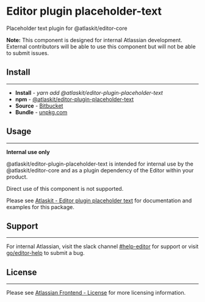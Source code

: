 # Editor plugin placeholder-text

Placeholder text plugin for @atlaskit/editor-core

**Note:** This component is designed for internal Atlassian development.
External contributors will be able to use this component but will not be able to submit issues.

## Install
---
- **Install** - *yarn add @atlaskit/editor-plugin-placeholder-text*
- **npm** - [@atlaskit/editor-plugin-placeholder-text](https://www.npmjs.com/package/@atlaskit/editor-plugin-placeholder-text)
- **Source** - [Bitbucket](https://bitbucket.org/atlassian/atlassian-frontend/src/master/packages/editor/editor-plugin-placeholder-text)
- **Bundle** - [unpkg.com](https://unpkg.com/@atlaskit/editor-plugin-placeholder-text/dist/)

## Usage
---
**Internal use only**

@atlaskit/editor-plugin-placeholder-text is intended for internal use by the @atlaskit/editor-core and as a plugin dependency of the Editor within your product.

Direct use of this component is not supported.

Please see [Atlaskit - Editor plugin placeholder text](https://atlaskit.atlassian.com/packages/editor/editor-plugin-placeholder-text) for documentation and examples for this package.

## Support
---
For internal Atlassian, visit the slack channel [#help-editor](https://atlassian.slack.com/archives/CFG3PSQ9E) for support or visit [go/editor-help](https://go/editor-help) to submit a bug.
## License
---
 Please see [Atlassian Frontend - License](https://developer.atlassian.com/cloud/framework/atlassian-frontend/#license) for more licensing information.
